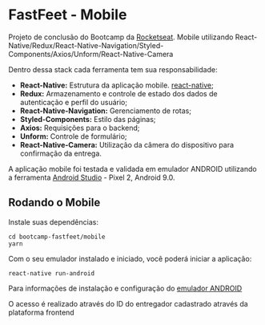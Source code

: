 # FastFeet - Mobile

Projeto de conclusão do Bootcamp da [Rocketseat](https://rocketseat.com.br/). Mobile utilizando React-Native/Redux/React-Native-Navigation/Styled-Components/Axios/Unform/React-Native-Camera

Dentro dessa stack cada ferramenta tem sua responsabilidade:

- **React-Native:** Estrutura da aplicação mobile. [react-native](https://reactnative.dev/docs/getting-started);
- **Redux:** Armazenamento e controle de estado dos dados de autenticação e perfil do usuário;
- **React-Native-Navigation:** Gerenciamento de rotas;
- **Styled-Components:** Estilo das páginas;
- **Axios:** Requisições para o backend;
- **Unform:** Controle de formulário;
- **React-Native-Camera:** Utilização da câmera do dispositivo para confirmação da entrega.

A aplicação mobile foi testada e validada em emulador ANDROID utilizando a ferramenta [Android Studio](https://developer.android.com/studio/intro) - Pixel 2, Android 9.0.

## Rodando o Mobile

Instale suas dependências:

```
cd bootcamp-fastfeet/mobile
yarn
```

Com o seu emulador instalado e iniciado, você poderá iniciar a aplicação:

```
react-native run-android
```

Para informações de instalação e configuração do [emulador ANDROID](https://reactnative.dev/docs/getting-started)

O acesso é realizado através do ID do entregador cadastrado através da plataforma frontend
